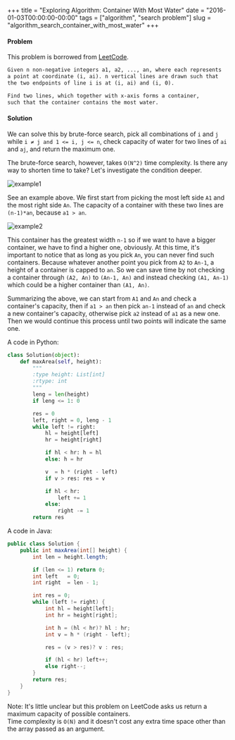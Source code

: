 +++
title = "Exploring Algorithm: Container With Most Water"
date  = "2016-01-03T00:00:00-00:00"
tags  = ["algorithm", "search problem"]
slug  = "algorithm_search_container_with_most_water"
+++

#### Problem
This problem is borrowed from [LeetCode](https://leetcode.com/problems/container-with-most-water/).

```markdown
Given n non-negative integers a1, a2, ..., an, where each represents
a point at coordinate (i, ai). n vertical lines are drawn such that
the two endpoints of line i is at (i, ai) and (i, 0).

Find two lines, which together with x-axis forms a container,
such that the container contains the most water.
```

#### Solution
We can solve this by brute-force search, pick all combinations of `i` and `j` while `i ≠ j and 1 <= i, j <= n`, check capacity of water for two lines of `ai` and `aj`, and return the maximum one.  

The brute-force search, however, takes `O(N^2)` time complexity. Is there any way to shorten time to take? Let's investigate the condition deeper.

![example1](http://f.st-hatena.com/images/fotolife/r/rdtr/20160103/20160103182657.png?1451874433)

See an example above. We first start from picking the most left side `A1` and the most right side `An`. The capacity of a container with these two lines are `(n-1)*an`, because `a1 > an`.

![example2](http://f.st-hatena.com/images/fotolife/r/rdtr/20160103/20160103183608.png?1451874978)

This container has the greatest width `n-1` so if we want to have a bigger container, we have to find  a higher one, obviously. At this time, it's important to notice that as long as you pick `An`, you can never find such containers. Because whatever another point you pick from `A2` to `An-1`, a height of a container is capped to `an`. So we can save time by not checking a container through `(A2, An)` to `(An-1, An)` and instead checking `(A1, An-1)` which could be a higher container than `(A1, An)`.

Summarizing the above, we can start from `A1` and `An` and check a container's capacity, then if `a1 > an` then pick `an-1` instead of `an` and check a new container's capacity, otherwise pick `a2` instead of `a1` as a new one. Then we would continue this process until two points will indicate the same one.

A code in Python:

```python
class Solution(object):
    def maxArea(self, height):
        """
        :type height: List[int]
        :rtype: int
        """
        leng = len(height)
        if leng <= 1: 0

        res = 0
        left, right = 0, leng - 1
        while left != right:
            hl = height[left]
            hr = height[right]

            if hl < hr: h = hl
            else: h = hr

            v  = h * (right - left)
            if v > res: res = v

            if hl < hr:
                left += 1
            else:
                right -= 1
        return res
```

A code in Java:

```java
public class Solution {
    public int maxArea(int[] height) {
        int len = height.length;

        if (len <= 1) return 0;
        int left   = 0;
        int right  = len - 1;

        int res = 0;
        while (left != right) {
            int hl = height[left];
            int hr = height[right];

            int h = (hl < hr)? hl : hr;
            int v = h * (right - left);

            res = (v > res)? v : res;

            if (hl < hr) left++;
            else right--;
        }
        return res;
    }
}
```

Note: It's little unclear but this problem on LeetCode asks us return a maximum capacity of possible containers.  
Time complexity is `O(N)` and it doesn't cost any extra time space other than the array passed as an argument.
